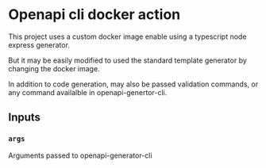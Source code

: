 # Openapi cli docker action

This project uses a custom docker image enable using a typescript node express generator.

But it may be easily modified to used the standard template generator by changing the docker image.

In addition to code generation, may also be passed validation commands, or any command availalble in openapi-genertor-cli.

## Inputs

### `args`

Arguments passed to openapi-generator-cli
